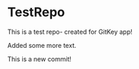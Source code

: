 # TestRepo

This is a test repo- created for GitKey app!

Added some more text.

This is a new commit!
